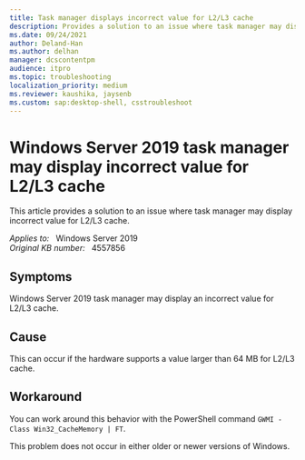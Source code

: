 ```yaml
---
title: Task manager displays incorrect value for L2/L3 cache
description: Provides a solution to an issue where task manager may display incorrect value for L2/L3 cache.
ms.date: 09/24/2021
author: Deland-Han
ms.author: delhan
manager: dcscontentpm
audience: itpro
ms.topic: troubleshooting
localization_priority: medium
ms.reviewer: kaushika, jaysenb
ms.custom: sap:desktop-shell, csstroubleshoot
---
```

# Windows Server 2019 task manager may display incorrect value for L2/L3 cache

This article provides a solution to an issue where task manager may display incorrect value for L2/L3 cache.

_Applies to:_ &nbsp; Windows Server 2019  
_Original KB number:_ &nbsp; 4557856

## Symptoms

Windows Server 2019 task manager may display an incorrect value for L2/L3 cache.

## Cause

This can occur if the hardware supports a value larger than 64 MB for L2/L3 cache.

## Workaround

You can work around this behavior with the PowerShell command `GWMI -Class Win32_CacheMemory | FT`.

This problem does not occur in either older or newer versions of Windows.

